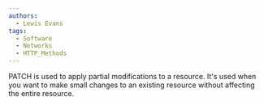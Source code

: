 ```yaml
---
authors: 
  - Lewis Evans
tags:
  - Software
  - Networks
  - HTTP_Methods
---
```

PATCH is used to apply partial modifications to a resource. It's used when you want to make small changes to an existing resource without affecting the entire resource.